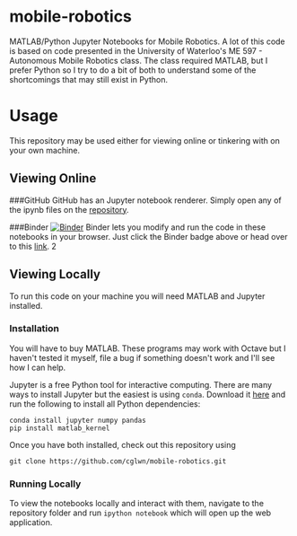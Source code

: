 # mobile-robotics
MATLAB/Python Jupyter Notebooks for Mobile Robotics.
A lot of this code is based on code presented in the University of Waterloo's ME 597 - Autonomous Mobile Robotics class.
The class required MATLAB, but I prefer Python so I try to do a bit of both to understand some of the shortcomings that may still exist in Python.

# Usage
This repository may be used either for viewing online or tinkering with on your own machine.

## Viewing Online

###GitHub
GitHub has an Jupyter notebook renderer.
Simply open any of the ipynb files on the [repository](https://github.com/cglwn/mobile-robotics-jupyter).


###Binder
[![Binder](http://mybinder.org/badge.svg)](http://mybinder.org/repo/cglwn/mobile-robotics-jupyter)
Binder lets you modify and run the code in these notebooks in your browser.
Just click the Binder badge above or head over to this [link](http://mybinder.org/repo/cglwn/mobile-robotics-jupyter).
2

## Viewing Locally
To run this code on your machine you will need MATLAB and Jupyter installed.

### Installation
You will have to buy MATLAB.
These programs may work with Octave but I haven't tested it myself, file a bug if something doesn't work and I'll see how I can help.

Jupyter is a free Python tool for interactive computing.
There are many ways to install Jupyter but the easiest is using `conda`.
Download it [here](http://continuum.io/downloads#py34) and run the following to install all Python dependencies:

```
conda install jupyter numpy pandas
pip install matlab_kernel
```

Once you have both installed, check out this repository using

```
git clone https://github.com/cglwn/mobile-robotics.git
```

### Running Locally
To view the notebooks locally and interact with them, navigate to the repository folder and run `ipython notebook` which will open up the web application.
